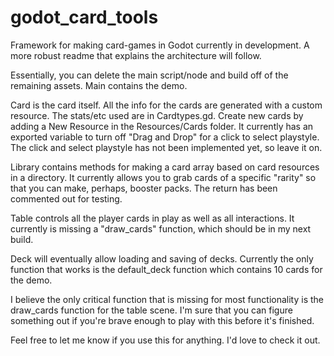 # godot_card_tools
Framework for making card-games in Godot
currently in development.  A more robust readme that explains the architecture will follow.

Essentially, you can delete the main script/node and build off of the remaining assets. Main contains the demo.

Card is the card itself.  All the info for the cards are generated with a custom resource. The stats/etc used are in Cardtypes.gd.  Create new cards by adding a New Resource in the Resources/Cards folder. It currently has an exported variable to turn off "Drag and Drop" for a click to select playstyle.  The click and select playstyle has not been implemented yet, so leave it on.

Library contains methods for making a card array based on card resources in a directory.  It currently allows you to grab cards of a specific "rarity" so that you can make, perhaps, booster packs. The return has been commented out for testing.

Table controls all the player cards in play as well as all interactions.  It currently is missing a "draw_cards" function, which should be in my next build.

Deck will eventually allow loading and saving of decks. Currently the only function that works is the default_deck function which contains 10 cards for the demo.

I believe the only critical function that is missing for most functionality is the draw_cards function for the table scene.  I'm sure that you can figure something out if you're brave enough to play with this before it's finished.

Feel free to let me know if you use this for anything.  I'd love to check it out.
